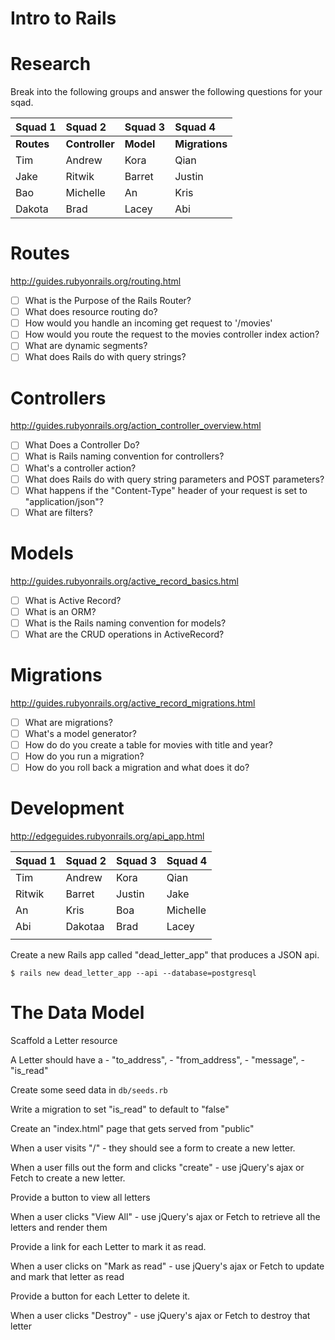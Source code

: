 # Intro to Rails

# Research

Break into the following groups and answer the following
questions for your sqad.

Squad 1     | Squad 2        | Squad 3     | Squad 4
:--         | :--            | :--         | :-- 
__Routes__  | __Controller__ | __Model__   | __Migrations__
Tim         | Andrew         | Kora        | Qian
Jake        | Ritwik         | Barret      | Justin
Bao         | Michelle       | An          | Kris
Dakota      | Brad           | Lacey       | Abi
    
# Routes

http://guides.rubyonrails.org/routing.html

- [ ] What is the Purpose of the Rails Router?
- [ ] What does resource routing do?
- [ ] How would you handle an incoming get request to '/movies' 
- [ ] How would you route the request to the movies controller index action?
- [ ] What are dynamic segments?
- [ ] What does Rails do with query strings?

# Controllers

http://guides.rubyonrails.org/action_controller_overview.html

- [ ] What Does a Controller Do?
- [ ] What is Rails naming convention for controllers?
- [ ] What's a controller action?
- [ ] What does Rails do with query string parameters and POST parameters?
- [ ] What happens if the "Content-Type" header of your request is set to "application/json"?
- [ ] What are filters?

# Models

http://guides.rubyonrails.org/active_record_basics.html

- [ ] What is Active Record?
- [ ] What is an ORM?
- [ ] What is the Rails naming convention for models?
- [ ] What are the CRUD operations in ActiveRecord?

# Migrations

http://guides.rubyonrails.org/active_record_migrations.html

- [ ] What are migrations?
- [ ] What's a model generator?
- [ ] How do do you create a table for movies with title and year?
- [ ] How do you run a migration?
- [ ] How do you roll back a migration and what does it do?

# Development

http://edgeguides.rubyonrails.org/api_app.html

Squad 1 | Squad 2  | Squad 3 | Squad 4
:--     | :--      | :--     | :-- 
Tim     | Andrew   | Kora    | Qian
Ritwik  | Barret   | Justin  | Jake
An      | Kris     | Boa     | Michelle
Abi     | Dakotaa  | Brad    | Lacey
        |          |         | 

Create a new Rails app called "dead_letter_app" that produces a JSON api.

```
$ rails new dead_letter_app --api --database=postgresql
```

# The Data Model

Scaffold a Letter resource

A Letter should have a 
    - "to_address", 
    - "from_address", 
    - "message", 
    - "is_read" 

Create some seed data in `db/seeds.rb`

Write a migration to set "is_read" to default to "false"

Create an "index.html" page that gets served from "public"

When a user visits "/" 
    - they should see a form to create a new letter.

When a user fills out the form and clicks "create"
    - use jQuery's ajax or Fetch to create a new letter.

Provide a button to view all letters

When a user clicks "View All"
    - use jQuery's ajax or Fetch to retrieve all the letters and render them

Provide a link for each Letter to mark it as read.
    
When a user clicks on "Mark as read"
    - use jQuery's ajax or Fetch to update and mark that letter as read

Provide a button for each Letter to delete it.

When a user clicks "Destroy"
    - use jQuery's ajax or Fetch to destroy that letter



